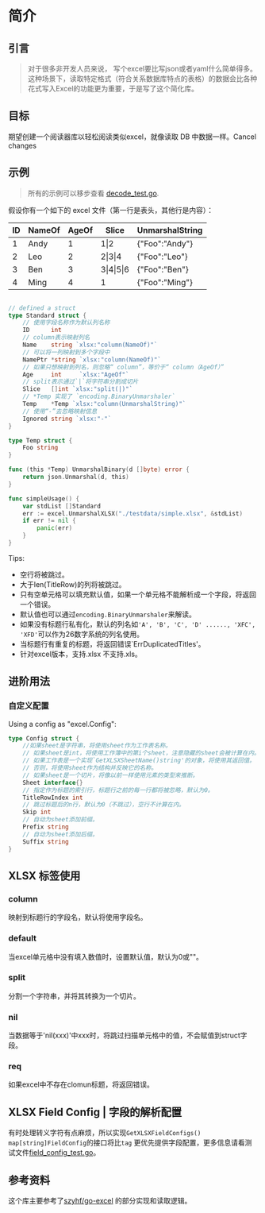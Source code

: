 # 简介

## 引言

> 对于很多非开发人员来说， 写个excel要比写json或者yaml什么简单得多。这种场景下，读取特定格式（符合关系数据库特点的表格）的数据会比各种花式写入Excel的功能更为重要，于是写了这个简化库。

## 目标

期望创建一个阅读器库以轻松阅读类似excel，就像读取 DB 中数据一样。Cancel changes

## 示例

> 所有的示例可以移步查看 [decode_test.go](decode_test.go).

假设你有一个如下的 excel 文件（第一行是表头，其他行是内容）：

|ID|NameOf|AgeOf|Slice|UnmarshalString|
|-|-|-|-|-|
|1|Andy|1|1\|2|{"Foo":"Andy"}|
|2|Leo|2|2\|3\|4|{"Foo":"Leo"}|
|3|Ben|3|3\|4\|5\|6|{"Foo":"Ben"}|
|4|Ming|4|1|{"Foo":"Ming"}|

``` go

// defined a struct
type Standard struct {
	// 使用字段名称作为默认列名称
	ID      int
	// column表示映射列名
	Name    string `xlsx:"column(NameOf)"`
	// 可以将一列映射到多个字段中
	NamePtr *string `xlsx:"column(NameOf)"`
	// 如果只想映射到列名，则忽略“ column”，等价于“ column（AgeOf）”
	Age     int     `xlsx:"AgeOf"`
	// split表示通过`|`将字符串分割成切片
	Slice   []int `xlsx:"split(|)"`
	// *Temp 实现了 `encoding.BinaryUnmarshaler`
	Temp    *Temp `xlsx:"column(UnmarshalString)"`
	// 使用“-”去忽略映射信息
	Ignored string `xlsx:"-"`
}

type Temp struct {
	Foo string
}

func (this *Temp) UnmarshalBinary(d []byte) error {
	return json.Unmarshal(d, this)
}

func simpleUsage() {
	var stdList []Standard
	err := excel.UnmarshalXLSX("./testdata/simple.xlsx", &stdList)
	if err != nil {
		panic(err)
	}
}
```

Tips:

+ 空行将被跳过。
+ 大于len(TitleRow)的列将被跳过。
+ 只有空单元格可以填充默认值，如果一个单元格不能解析成一个字段，将返回一个错误。
+ 默认值也可以通过`encoding.BinaryUnmarshaler`来解读。
+ 如果没有标题行私有化，默认的列名如`'A', 'B', 'C', 'D' ......, 'XFC', 'XFD'`可以作为26数字系统的列名使用。
+ 当标题行有重复的标题，将返回错误`ErrDuplicatedTitles'。
+ 针对excel版本，支持.xlsx 不支持.xls。

## 进阶用法

### 自定义配置

Using a config as "excel.Config":

``` go
type Config struct {
	//如果sheet是字符串，将使用sheet作为工作表名称。
	// 如果sheet是int，将使用工作簿中的第i个sheet，注意隐藏的sheet会被计算在内。
	// 如果工作表是一个实现`GetXLSXSheetName()string'的对象，将使用其返回值。
	// 否则，将使用sheet作为结构并反映它的名称。
	// 如果sheet是一个切片，将像以前一样使用元素的类型来推断。
	Sheet interface{}
	// 指定作为标题的索引行，标题行之前的每一行都将被忽略，默认为0。
	TitleRowIndex int
	// 跳过标题后的n行，默认为0（不跳过），空行不计算在内。
	Skip int
	// 自动为sheet添加前缀。
	Prefix string
	// 自动为sheet添加后缀。
	Suffix string
}

```

## XLSX 标签使用

### column

映射到标题行的字段名，默认将使用字段名。

### default

当excel单元格中没有填入数值时，设置默认值，默认为0或""。

### split

分割一个字符串，并将其转换为一个切片。

### nil

当数据等于'nil(xxx)'中xxx时，将跳过扫描单元格中的值，不会赋值到struct字段。

### req

如果excel中不存在clomun标题，将返回错误。

## XLSX Field Config | 字段的解析配置

有时处理转义字符有点麻烦，所以实现`GetXLSXFieldConfigs() map[string]FieldConfig`的接口将比`tag`
更优先提供字段配置，更多信息请看测试文件[field_config_test.go](field_config_test.go)。

## 参考资料

这个库主要参考了[szyhf/go-excel](https://github.com/szyhf/go-excel) 的部分实现和读取逻辑。
